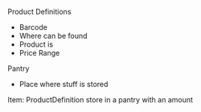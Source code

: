

Product Definitions
- Barcode
- Where can be found
- Product is
- Price Range

Pantry
- Place where stuff is stored


Item:
ProductDefinition store in a pantry with an amount